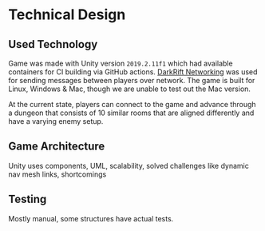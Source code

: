 # Technical Design

## Used Technology

Game was made with Unity version `2019.2.11f1` which had available containers for CI building via GitHub actions. [DarkRift Networking](https://www.darkriftnetworking.com/darkrift2) was used for sending messages between players over network. The game is built for Linux, Windows & Mac, though we are unable to test out the Mac version.

At the current state, players can connect to the game and advance through a dungeon that consists of 10 similar rooms that are aligned differently and have a varying enemy setup.

## Game Architecture

Unity uses components, UML, scalability, solved challenges like dynamic nav mesh links, shortcomings



## Testing

Mostly manual, some structures have actual tests.
